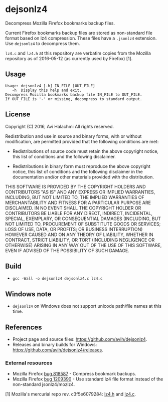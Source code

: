 #	dejsonlz4
Decompress Mozilla Firefox bookmarks backup files.

Current Firefox bookmarks backup files are stored as non-standard file format
based on lz4 compression. These files have a `.jsonlz4` extension. Use
`dejsonlz4` to decompress them.

`lz4.c` and `lz4.h` at this repository are verbatim copies from the Mozilla
repository as of 2016-05-12 (as currently used by Firefox) [1].

##	Usage
```
Usage: dejsonlz4 [-h] IN_FILE [OUT_FILE]
   -h  Display this help and exit.
Decompress Mozilla bookmarks backup file IN_FILE to OUT_FILE.
If OUT_FILE is '-' or missing, decompress to standard output.
```

##	License
Copyright (C) 2016, Avi Halachmi
All rights reserved.

Redistribution and use in source and binary forms, with or without
modification, are permitted provided that the following conditions are met:

* Redistributions of source code must retain the above copyright notice, this
  list of conditions and the following disclaimer.

* Redistributions in binary form must reproduce the above copyright notice,
  this list of conditions and the following disclaimer in the documentation
  and/or other materials provided with the distribution.

THIS SOFTWARE IS PROVIDED BY THE COPYRIGHT HOLDERS AND CONTRIBUTORS "AS IS"
AND ANY EXPRESS OR IMPLIED WARRANTIES, INCLUDING, BUT NOT LIMITED TO, THE
IMPLIED WARRANTIES OF MERCHANTABILITY AND FITNESS FOR A PARTICULAR PURPOSE ARE
DISCLAIMED. IN NO EVENT SHALL THE COPYRIGHT HOLDER OR CONTRIBUTORS BE LIABLE
FOR ANY DIRECT, INDIRECT, INCIDENTAL, SPECIAL, EXEMPLARY, OR CONSEQUENTIAL
DAMAGES (INCLUDING, BUT NOT LIMITED TO, PROCUREMENT OF SUBSTITUTE GOODS OR
SERVICES; LOSS OF USE, DATA, OR PROFITS; OR BUSINESS INTERRUPTION) HOWEVER
CAUSED AND ON ANY THEORY OF LIABILITY, WHETHER IN CONTRACT, STRICT LIABILITY,
OR TORT (INCLUDING NEGLIGENCE OR OTHERWISE) ARISING IN ANY WAY OUT OF THE USE
OF THIS SOFTWARE, EVEN IF ADVISED OF THE POSSIBILITY OF SUCH DAMAGE.

##	Build
* `gcc -Wall -o dejsonlz4 dejsonlz4.c lz4.c`

##	Windows note
* `dejsonlz4` on Windows does not support unicode path/file names at this time.

##	References
* Project page and source files: <https://github.com/avih/dejsonlz4>.
* Releases and binary builds for Windows: <https://github.com/avih/dejsonlz4/releases>.

###	External resources
* Mozilla Firefox
[bug 818587](https://bugzilla.mozilla.org/show_bug.cgi?id=818587) - Compress
bookmark backups.
* Mozilla Firefox
[bug 1209390](https://bugzilla.mozilla.org/show_bug.cgi?id=1209390) - Use
standard lz4 file format instead of the non-standard jsonlz4/mozlz4.

[1] Mozilla's mercurial repo rev. c3f5e6079284:
[lz4.h](https://hg.mozilla.org/mozilla-central/file/c3f5e6079284/mfbt/lz4.h) and
[lz4.c](https://hg.mozilla.org/mozilla-central/file/c3f5e6079284/mfbt/lz4.c).

